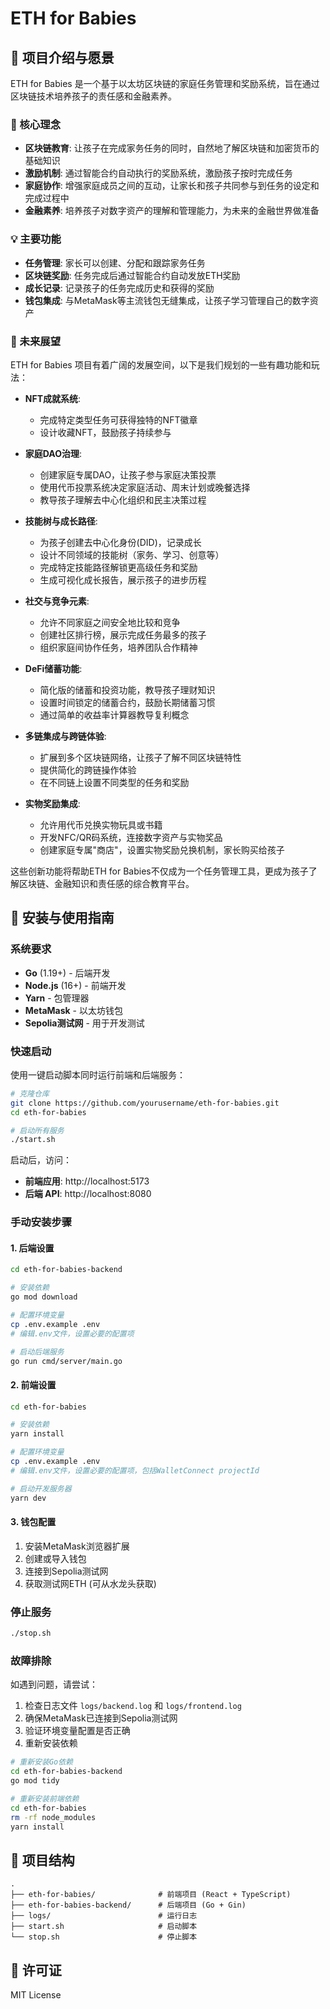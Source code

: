 # ETH for Babies

## 📖 项目介绍与愿景

ETH for Babies 是一个基于以太坊区块链的家庭任务管理和奖励系统，旨在通过区块链技术培养孩子的责任感和金融素养。

### 🌟 核心理念

- **区块链教育**: 让孩子在完成家务任务的同时，自然地了解区块链和加密货币的基础知识
- **激励机制**: 通过智能合约自动执行的奖励系统，激励孩子按时完成任务
- **家庭协作**: 增强家庭成员之间的互动，让家长和孩子共同参与到任务的设定和完成过程中
- **金融素养**: 培养孩子对数字资产的理解和管理能力，为未来的金融世界做准备

### 💡 主要功能

- **任务管理**: 家长可以创建、分配和跟踪家务任务
- **区块链奖励**: 任务完成后通过智能合约自动发放ETH奖励
- **成长记录**: 记录孩子的任务完成历史和获得的奖励
- **钱包集成**: 与MetaMask等主流钱包无缝集成，让孩子学习管理自己的数字资产

### 🔮 未来展望

ETH for Babies 项目有着广阔的发展空间，以下是我们规划的一些有趣功能和玩法：

- **NFT成就系统**: 
  - 完成特定类型任务可获得独特的NFT徽章
  - 设计收藏NFT，鼓励孩子持续参与

- **家庭DAO治理**:
  - 创建家庭专属DAO，让孩子参与家庭决策投票
  - 使用代币投票系统决定家庭活动、周末计划或晚餐选择
  - 教导孩子理解去中心化组织和民主决策过程

- **技能树与成长路径**:
  - 为孩子创建去中心化身份(DID)，记录成长
  - 设计不同领域的技能树（家务、学习、创意等）
  - 完成特定技能路径解锁更高级任务和奖励
  - 生成可视化成长报告，展示孩子的进步历程

- **社交与竞争元素**:
  - 允许不同家庭之间安全地比较和竞争
  - 创建社区排行榜，展示完成任务最多的孩子
  - 组织家庭间协作任务，培养团队合作精神

- **DeFi储蓄功能**:
  - 简化版的储蓄和投资功能，教导孩子理财知识
  - 设置时间锁定的储蓄合约，鼓励长期储蓄习惯
  - 通过简单的收益率计算器教导复利概念

- **多链集成与跨链体验**:
  - 扩展到多个区块链网络，让孩子了解不同区块链特性
  - 提供简化的跨链操作体验
  - 在不同链上设置不同类型的任务和奖励

- **实物奖励集成**:
  - 允许用代币兑换实物玩具或书籍
  - 开发NFC/QR码系统，连接数字资产与实物奖品
  - 创建家庭专属"商店"，设置实物奖励兑换机制，家长购买给孩子

这些创新功能将帮助ETH for Babies不仅成为一个任务管理工具，更成为孩子了解区块链、金融知识和责任感的综合教育平台。

## 🚀 安装与使用指南

### 系统要求

- **Go** (1.19+) - 后端开发
- **Node.js** (16+) - 前端开发
- **Yarn** - 包管理器
- **MetaMask** - 以太坊钱包
- **Sepolia测试网** - 用于开发测试

### 快速启动

使用一键启动脚本同时运行前端和后端服务：

```bash
# 克隆仓库
git clone https://github.com/yourusername/eth-for-babies.git
cd eth-for-babies

# 启动所有服务
./start.sh
```

启动后，访问：
- **前端应用**: http://localhost:5173
- **后端 API**: http://localhost:8080

### 手动安装步骤

#### 1. 后端设置

```bash
cd eth-for-babies-backend

# 安装依赖
go mod download

# 配置环境变量
cp .env.example .env
# 编辑.env文件，设置必要的配置项

# 启动后端服务
go run cmd/server/main.go
```

#### 2. 前端设置

```bash
cd eth-for-babies

# 安装依赖
yarn install

# 配置环境变量
cp .env.example .env
# 编辑.env文件，设置必要的配置项，包括WalletConnect projectId

# 启动开发服务器
yarn dev
```

#### 3. 钱包配置

1. 安装MetaMask浏览器扩展
2. 创建或导入钱包
3. 连接到Sepolia测试网
4. 获取测试网ETH (可从水龙头获取)

### 停止服务

```bash
./stop.sh
```

### 故障排除

如遇到问题，请尝试：

1. 检查日志文件 `logs/backend.log` 和 `logs/frontend.log`
2. 确保MetaMask已连接到Sepolia测试网
3. 验证环境变量配置是否正确
4. 重新安装依赖

```bash
# 重新安装Go依赖
cd eth-for-babies-backend
go mod tidy

# 重新安装前端依赖
cd eth-for-babies
rm -rf node_modules
yarn install
```

## 📁 项目结构

```
.
├── eth-for-babies/              # 前端项目 (React + TypeScript)
├── eth-for-babies-backend/      # 后端项目 (Go + Gin)
├── logs/                        # 运行日志
├── start.sh                     # 启动脚本
└── stop.sh                      # 停止脚本
```

## 📄 许可证

MIT License
